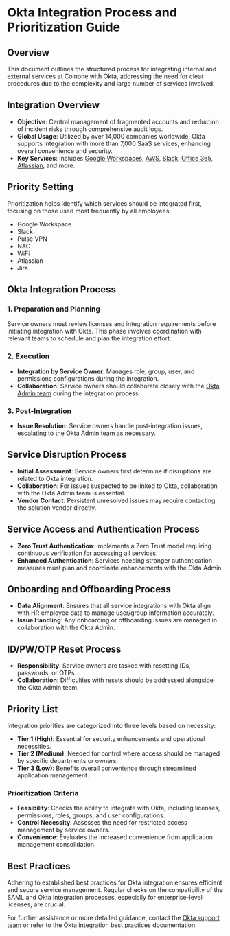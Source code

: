 # Okta Integration Process and Prioritization Guide

## Overview

This document outlines the structured process for integrating internal and external services at Coinone with Okta, addressing the need for clear procedures due to the complexity and large number of services involved.

## Integration Overview

- **Objective**: Central management of fragmented accounts and reduction of incident risks through comprehensive audit logs.
- **Global Usage**: Utilized by over 14,000 companies worldwide, Okta supports integration with more than 7,000 SaaS services, enhancing overall convenience and security.
- **Key Services**: Includes [Google Workspaces](https://workspace.google.com/), [AWS](https://aws.amazon.com/), [Slack](https://slack.com), [Office 365](https://www.office.com/), [Atlassian](https://www.atlassian.com/), and more.

## Priority Setting

Prioritization helps identify which services should be integrated first, focusing on those used most frequently by all employees:

- Google Workspace
- Slack
- Pulse VPN
- NAC
- WiFi
- Atlassian
- Jira

## Okta Integration Process

### 1. Preparation and Planning

Service owners must review licenses and integration requirements before initiating integration with Okta. This phase involves coordination with relevant teams to schedule and plan the integration effort.

### 2. Execution

- **Integration by Service Owner**: Manages role, group, user, and permissions configurations during the integration.
- **Collaboration**: Service owners should collaborate closely with the [Okta Admin team](https://help.okta.com/en/prod/Content/Topics/Admin/admins.htm) during the integration process.

### 3. Post-Integration

- **Issue Resolution**: Service owners handle post-integration issues, escalating to the Okta Admin team as necessary.

## Service Disruption Process

- **Initial Assessment**: Service owners first determine if disruptions are related to Okta integration.
- **Collaboration**: For issues suspected to be linked to Okta, collaboration with the Okta Admin team is essential.
- **Vendor Contact**: Persistent unresolved issues may require contacting the solution vendor directly.

## Service Access and Authentication Process

- **Zero Trust Authentication**: Implements a Zero Trust model requiring continuous verification for accessing all services.
- **Enhanced Authentication**: Services needing stronger authentication measures must plan and coordinate enhancements with the Okta Admin.

## Onboarding and Offboarding Process

- **Data Alignment**: Ensures that all service integrations with Okta align with HR employee data to manage user/group information accurately.
- **Issue Handling**: Any onboarding or offboarding issues are managed in collaboration with the Okta Admin.

## ID/PW/OTP Reset Process

- **Responsibility**: Service owners are tasked with resetting IDs, passwords, or OTPs.
- **Collaboration**: Difficulties with resets should be addressed alongside the Okta Admin team.

## Priority List

Integration priorities are categorized into three levels based on necessity:

- **Tier 1 (High)**: Essential for security enhancements and operational necessities.
- **Tier 2 (Medium)**: Needed for control where access should be managed by specific departments or owners.
- **Tier 3 (Low)**: Benefits overall convenience through streamlined application management.

### Prioritization Criteria

- **Feasibility**: Checks the ability to integrate with Okta, including licenses, permissions, roles, groups, and user configurations.
- **Control Necessity**: Assesses the need for restricted access management by service owners.
- **Convenience**: Evaluates the increased convenience from application management consolidation.

## Best Practices

Adhering to established best practices for Okta integration ensures efficient and secure service management. Regular checks on the compatibility of the SAML and Okta integration processes, especially for enterprise-level licenses, are crucial.

For further assistance or more detailed guidance, contact the [Okta support team](https://support.okta.com) or refer to the Okta integration best practices documentation.
